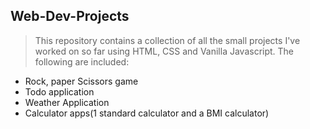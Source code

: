 ## Web-Dev-Projects



> This repository contains a collection of all the small projects I've worked on so far using HTML, CSS and Vanilla Javascript. The following are included: 



- Rock, paper Scissors game
- Todo application
- Weather Application
- Calculator apps(1 standard calculator and a BMI calculator)


